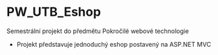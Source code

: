 # PW_UTB_Eshop
Semestrální projekt do předmětu Pokročilé webové technologie
- Projekt představuje jednoduchý eshop postavený na ASP.NET MVC
